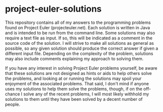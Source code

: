 project-euler-solutions
=============

This repository contains all of my answers to the programming problems found on Project Euler (projecteuler.net). Each solution is written in Java and is intended to be run from the command line. Some solutions may also require a text file as input. If so, this will be indicated as a comment in the source code of the solution. I will strive to make all solutions as general as possible, so any given solution should produce the correct answer if given a different input file. Depending on the complexity of the problem, solutions may also include comments explaining my approach to solving them.

If you have any interest in solving Project Euler problems yourself, be aware that these solutions are not designed as hints or aids to help others solve the problems, and looking at or running the solutions may spoil your enjoyment of the associated problems. That said, I don't mind if anyone uses my solutions to help them solve the problems, though, if on the off-chance I solve any of the recent problems, I will most likely withhold my solutions to them until they have been solved by a decent number of people.
